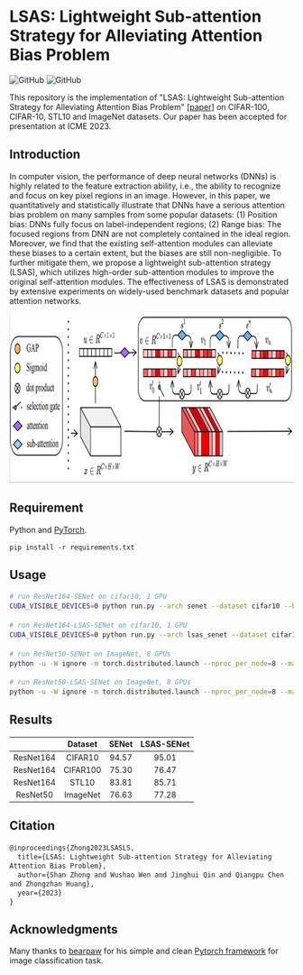 # LSAS: Lightweight Sub-attention Strategy for Alleviating Attention Bias Problem 

![GitHub](https://img.shields.io/github/license/gbup-group/DIANet.svg)
![GitHub](https://img.shields.io/badge/Qrange%20-group-orange)

This repository is the implementation of "LSAS: Lightweight Sub-attention Strategy for Alleviating Attention Bias Problem" [[paper]](https://arxiv.org/abs/2305.05200) on CIFAR-100, CIFAR-10, STL10 and ImageNet datasets. Our paper has been accepted for presentation at ICME 2023.

## Introduction

In computer vision, the performance of deep neural networks (DNNs) is highly related to the feature extraction ability, i.e., the ability to recognize and focus on key pixel regions in an image. However, in this paper, we quantitatively and statistically illustrate that DNNs have a serious attention bias problem on many samples from some popular datasets: (1) Position bias: DNNs fully focus on label-independent regions; (2) Range bias: The focused regions from DNN are not completely contained in the ideal region. Moreover, we find that the existing self-attention modules can alleviate these biases to a certain extent, but the biases are still non-negligible. To further mitigate them, we propose a lightweight sub-attention strategy (LSAS), which utilizes high-order sub-attention modules to improve the original self-attention modules. The effectiveness of LSAS is demonstrated by extensive experiments on widely-used benchmark datasets and popular attention networks. 

<p align="center">
  <img src="https://github.com/Qrange-group/LSAS/blob/main/images/arch.png" width="900" height="300">
</p>


## Requirement
Python and [PyTorch](http://pytorch.org/).
```
pip install -r requirements.txt
```


## Usage
```sh
# run ResNet164-SENet on cifar10, 1 GPU
CUDA_VISIBLE_DEVICES=0 python run.py --arch senet --dataset cifar10 --block-name bottleneck --depth 164 --epochs 164 --schedule 81 122 --gamma 0.1 --wd 1e-4

# run ResNet164-LSAS-SENet on cifar10, 1 GPU
CUDA_VISIBLE_DEVICES=0 python run.py --arch lsas_senet --dataset cifar10 --block-name bottleneck --depth 164 --epochs 164 --schedule 81 122 --gamma 0.1 --wd 1e-4

# run ResNet50-SENet on ImageNet, 8 GPUs
python -u -W ignore -m torch.distributed.launch --nproc_per_node=8 --master_port='29503' run_imagenet.py -a senet_resnet50 --info normal --data /data1/ZSS/datasets/ILSVRC2012_Data --epochs 100 --schedule 30 60 90 --wd 1e-4 --gamma 0.1 --train-batch 32 --opt-level O0 --wd-all --label-smoothing 0. --warmup 0

# run ResNet50-LSAS-SENet on ImageNet, 8 GPUs
python -u -W ignore -m torch.distributed.launch --nproc_per_node=8 --master_port='29503' run_imagenet.py -a lsas_senet_resnet50 --info normal --data /data1/ZSS/datasets/ILSVRC2012_Data --epochs 100 --schedule 30 60 90 --wd 1e-4 --gamma 0.1 --train-batch 32 --opt-level O0 --wd-all --label-smoothing 0. --warmup 0
```

## Results
|                 |  Dataset  | SENet |  LSAS-SENet  |
|:---------------:|:------:|:--------:|:------:|
|    ResNet164    |CIFAR10 |   94.57  |  95.01 |
|    ResNet164    |CIFAR100|   75.30  |  76.47 |
|    ResNet164    |STL10   |   83.81  |  85.71 |
|    ResNet50     |ImageNet|   76.63  |  77.28 |



## Citation

```
@inproceedings{Zhong2023LSASLS,
  title={LSAS: Lightweight Sub-attention Strategy for Alleviating Attention Bias Problem},
  author={Shan Zhong and Wushao Wen and Jinghui Qin and Qiangpu Chen and Zhongzhan Huang},
  year={2023}
}
```

## Acknowledgments
Many thanks to [bearpaw](https://github.com/bearpaw) for his simple and clean [Pytorch framework](https://github.com/bearpaw/pytorch-classification) for image classification task.
